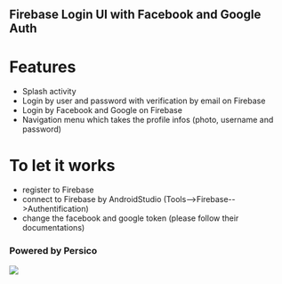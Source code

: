 
<H2>Firebase Login UI with Facebook and Google Auth</H2>

# Features
- Splash activity
- Login by user and password with verification by email on Firebase
- Login by Facebook and Google on Firebase
- Navigation menu which takes the profile infos (photo, username and password)

# To let it works
- register to Firebase
- connect to Firebase by AndroidStudio (Tools-->Firebase-->Authentification)
- change the facebook and google token (please follow their documentations)



<H3><b>Powered by Persico</b></H3>


![](https://github.com/persicoandroid/website/blob/master/fotoLoginFirebase.jpg?raw=true)


